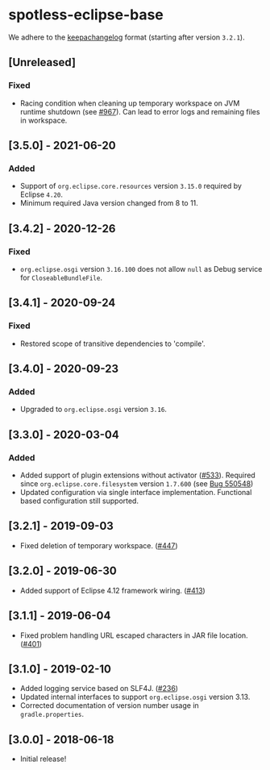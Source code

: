 # spotless-eclipse-base

We adhere to the [keepachangelog](https://keepachangelog.com/en/1.0.0/) format (starting after version `3.2.1`).

## [Unreleased]
### Fixed
* Racing condition when cleaning up temporary workspace on JVM runtime shutdown (see [#967](https://github.com/diffplug/spotless/issues/967)). Can lead to error logs and remaining files in workspace.

## [3.5.0] - 2021-06-20
### Added
* Support of `org.eclipse.core.resources` version `3.15.0` required by Eclipse `4.20`.
* Minimum required Java version changed from 8 to 11.

## [3.4.2] - 2020-12-26
### Fixed
* `org.eclipse.osgi` version `3.16.100` does not allow `null` as Debug service for `CloseableBundleFile`.

## [3.4.1] - 2020-09-24
### Fixed
* Restored scope of transitive dependencies to 'compile'.

## [3.4.0] - 2020-09-23
### Added
* Upgraded to `org.eclipse.osgi` version `3.16`.

## [3.3.0] - 2020-03-04
### Added
* Added support of plugin extensions without activator ([#533](https://github.com/diffplug/spotless/issues/533)). Required since `org.eclipse.core.filesystem` version `1.7.600` (see
[Bug 550548](https://bugs.eclipse.org/bugs/show_bug.cgi?id=550548))
* Updated configuration via single interface implementation. Functional based configuration still supported.

## [3.2.1] - 2019-09-03
* Fixed deletion of temporary workspace. ([#447](https://github.com/diffplug/spotless/issues/447))

## [3.2.0] - 2019-06-30
* Added support of Eclipse 4.12 framework wiring. ([#413](https://github.com/diffplug/spotless/issues/413))

## [3.1.1] - 2019-06-04
* Fixed problem handling URL escaped characters in JAR file location. ([#401](https://github.com/diffplug/spotless/issues/401))

## [3.1.0] - 2019-02-10
* Added logging service based on SLF4J. ([#236](https://github.com/diffplug/spotless/issues/236))
* Updated internal interfaces to support `org.eclipse.osgi` version 3.13.
* Corrected documentation of version number usage in `gradle.properties`.

## [3.0.0] - 2018-06-18
* Initial release!
